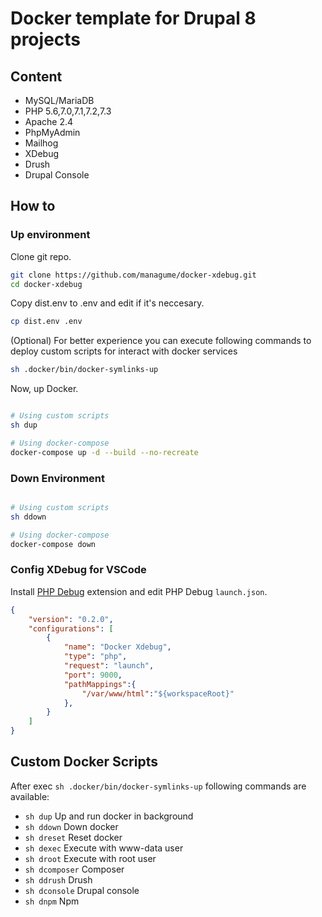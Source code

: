 # Docker template for Drupal 8 projects

## Content

* MySQL/MariaDB
* PHP 5.6,7.0,7.1,7.2,7.3
* Apache 2.4
* PhpMyAdmin
* Mailhog
* XDebug
* Drush
* Drupal Console

## How to

### Up environment

Clone git repo.

```sh
git clone https://github.com/managume/docker-xdebug.git
cd docker-xdebug
```
Copy dist.env to .env and edit if it's neccesary.

```sh
cp dist.env .env
```
(Optional) For better experience you can execute following commands to deploy custom scripts for interact with docker services

```sh
sh .docker/bin/docker-symlinks-up
```

Now, up Docker.

```sh

# Using custom scripts
sh dup

# Using docker-compose
docker-compose up -d --build --no-recreate
```

### Down Environment

```sh

# Using custom scripts
sh ddown

# Using docker-compose
docker-compose down
```

### Config XDebug for VSCode

Install [PHP Debug](https://github.com/felixfbecker/vscode-php-debug) extension and edit PHP Debug ```launch.json```.

```json
{
    "version": "0.2.0",
    "configurations": [
        {
            "name": "Docker Xdebug",
            "type": "php",
            "request": "launch",
            "port": 9000,
            "pathMappings":{
                "/var/www/html":"${workspaceRoot}"
            },
        }
    ]
}
```

## Custom Docker Scripts

After exec ```sh .docker/bin/docker-symlinks-up``` following commands are available:

* ```sh dup``` Up and run docker in background
* ```sh ddown``` Down docker
* ```sh dreset``` Reset docker
* ```sh dexec``` Execute with www-data user
* ```sh droot``` Execute with root user
* ```sh dcomposer``` Composer
* ```sh ddrush``` Drush
* ```sh dconsole``` Drupal console
* ```sh dnpm``` Npm         

